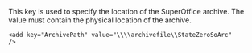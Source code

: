 <properties date="2016-05-10"
SortOrder="114"
/>

This key is used to specify the location of the SuperOffice archive. The value must contain the physical location of the archive.

```
<add key="ArchivePath" value="\\\\archivefile\\StateZeroSoArc"
/>

 

 
```
